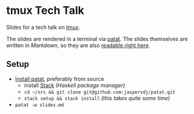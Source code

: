 # tmux Tech Talk

Slides for a tech talk on [tmux](https://github.com/tmux/tmux).

The slides are rendered in a terminal via
[patat](https://github.com/jaspervdj/patat). The slides themselves are written
in *Markdown*, so they are also [readable right here](slides.md).

## Setup

- [install patat](https://github.com/jaspervdj/patat#installation), preferably
  from source
  - install
    [Stack](https://docs.haskellstack.org/en/stable/README/#how-to-install)
    *(Haskell package manager)*
  - `cd ~/src && git clone git@github.com:jaspervdj/patat.git`
  - `stack setup && stack install` *(this takes quite some time)*
- `patat -w slides.md`
